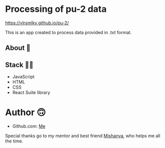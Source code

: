 # Processing of pu-2 data
https://vlrsmlkv.github.io/pu-2/

This is an app created to process data provided in .txt format.

## About :memo:


## Stack :woman_technologist:
- JavaScript 
- HTML
- CSS
- React Suite library


# Author :upside_down_face:
 - Github.com: [Me](https://github.com/vlrsmlkv/)

Special thanks go to my mentor and best friend [Mishanya](https://github.com/OUghTMS/), who helps me all the time.

